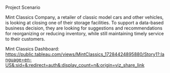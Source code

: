 Project Scenario

Mint Classics Company, a retailer of classic model cars and other vehicles, is looking at closing one of their storage facilities. 
To support a data-based business decision, they are looking for suggestions and recommendations for reorganizing or reducing inventory, 
while still maintaining timely service to their customers.

Mint Classics Dashboard: https://public.tableau.com/views/MintClassics_17284424895880/Story1?:language=en-US&:sid=&:redirect=auth&:display_count=n&:origin=viz_share_link
